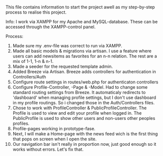 This file contains information to start the project awell as my step-by-step process to realise this project.

Info:
I work via XAMPP for my Apache and MySQL-database. These can be accessed through the XAMPP-control panel.

Process:
1. Made sure my .env-file was correct to run via XAMPP.
2. Made all basic models & migrations via artisan. 
    I use a feature where users can add newsitems as favorites for an n-n relation. The rest are a mix of 1-1, 1-n & n-1.
3. Made a seeder for the requested template admin.
4. Added Breeze via Artisan. Breeze adds controllers for authentication in Controllers/Auth
5. Configure route settings in routes/web.php for authenticaton controllers
6. Configure Profile-Controller, -Page & -Model.
    Had to change some standard routing settings from Breeze. It automaticaly redirects to 'dashboard' when managing profile settings, but I don't use dashboard in my profile routings. So i changed those in the Auth/Controllers files.
7. Chose to work with ProfileController & PublicProfileController.
    The Profile is used to view and edit your profile when logged in. The PublicProfile is used to show other users and non-users other peoples profiles.
8. Profile-pages working in prototype-fase.
9. Next, I will make a Home-page with the news feed wich is the first thing that pops on screen when I open the site.
10. Our navigation bar isn't really in proportion now, just good enough so it works without errors. Let's fix that.